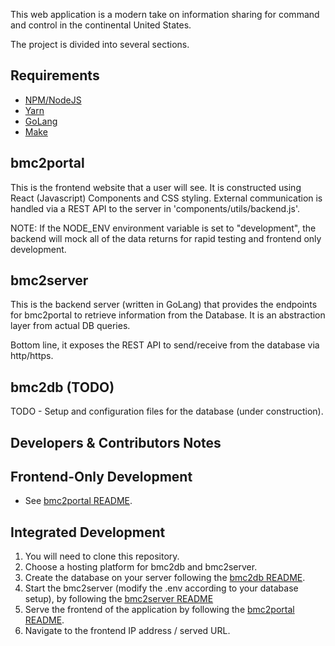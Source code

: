This web application is a modern take on information sharing for command and 
control in the continental United States.

The project is divided into several sections.

## Requirements

- [NPM/NodeJS](https://www.npmjs.com/get-npm)
- [Yarn](https://classic.yarnpkg.com/en/docs/install/#windows-stable)
- [GoLang](https://golang.org/dl/)
- [Make](https://opensource.com/article/18/8/what-how-makefile#:~:text=The%20make%20utility%20requires%20a,be%20installed%20using%20make%20install%20)

## bmc2portal

This is the frontend website that a user will see. It is constructed using 
React (Javascript) Components and CSS styling. External communication is
handled via a REST API to the server in 'components/utils/backend.js'.

NOTE: If the NODE_ENV environment variable is set to "development", 
the backend will mock all of the data returns for rapid testing and 
frontend only development.

## bmc2server

This is the backend server (written in GoLang) that provides the endpoints
for bmc2portal to retrieve information from the Database. It is an 
abstraction layer from actual DB queries.

Bottom line, it exposes the REST API to send/receive from the database via
http/https.

## bmc2db (TODO)

TODO - Setup and configuration files for the database (under construction).

## Developers & Contributors Notes

## Frontend-Only Development

- See [bmc2portal README](https://github.com/jemccarthy13/BMC2Portal/tree/master/bmc2portal).

## Integrated Development

1) You will need to clone this repository.
2) Choose a hosting platform for bmc2db and bmc2server.
3) Create the database on your server following the [bmc2db README](https://github.com/jemccarthy13/BMC2Portal/tree/master/bmc2db).
4) Start the bmc2server (modify the .env according to  your database setup), by following 
the [bmc2server README](https://github.com/jemccarthy13/BMC2Portal/tree/master/bmc2server)
5) Serve the frontend of the application by following the [bmc2portal README](https://github.com/jemccarthy13/BMC2Portal/tree/master/bmc2portal).
6) Navigate to the frontend IP address / served URL.

